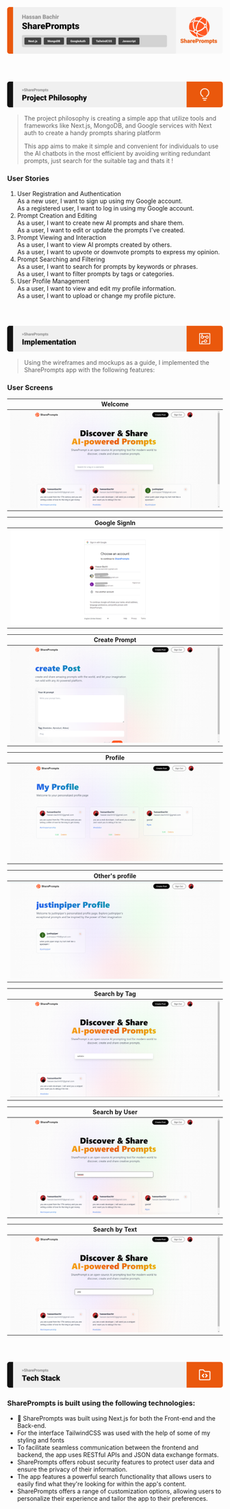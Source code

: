 <img src="./readme/title1.svg"/>

<br><br>

<!-- project philosophy -->
<img src="./readme/title2.svg"/>

> The project philosophy is creating a simple app that utilize tools and frameworks like Next.js, MongoDB, and Google services with Next auth to create a handy prompts sharing platform
>
> This app aims to make it simple and convenient for individuals to use the AI chatbots in the most efficient by avoiding writing redundant prompts, just search for the suitable tag and thats it !

### User Stories

1. User Registration and Authentication<br>
   As a new user, I want to sign up using my Google account.<br>
   As a registered user, I want to log in using my Google account.<br>
2. Prompt Creation and Editing<br>
   As a user, I want to create new AI prompts and share them.<br>
   As a user, I want to edit or update the prompts I've created.<br>
3. Prompt Viewing and Interaction<br>
   As a user, I want to view AI prompts created by others.<br>
   As a user, I want to upvote or downvote prompts to express my opinion.<br>
4. Prompt Searching and Filtering<br>
   As a user, I want to search for prompts by keywords or phrases.<br>
   As a user, I want to filter prompts by tags or categories.<br>
5. User Profile Management<br>
   As a user, I want to view and edit my profile information.<br>
   As a user, I want to upload or change my profile picture.<br>


<br><br>

<!-- Implementation -->
<img src="./readme/title4.svg"/>

> Using the wireframes and mockups as a guide, I implemented the SharePrompts app with the following features:

### User Screens
| Welcome                                       |
| --------------------------------------------- |
| ![Welcome](./readme/implementation/Welcome.png) |

| Google SignIn                                      |
| -------------------------------------------- |
| ![Google sign in](./readme/implementation/google.png) |

| Create Prompt                                     |
| ------------------------------------------- |
| ![creaete prompt](./readme/implementation/createPost.png) |

| Profile                                      |
| -------------------------------------------- |
| ![my profile](./readme/implementation/Profile.png)     |

| Other's profile                                     |
| ------------------------------------------- |
| ![user profile](./readme/implementation/userProfile.png)    |

| Search by Tag                                      |
| -------------------------------------------- |
| ![search by tag](./readme/implementation/searchTag.png)  |

| Search by User                                      |
| ------------------------------------------- |
| ![search by user](./readme/implementation/searchUser.png) |

| Search by Text                                      |
| -------------------------------------------- |
| ![search by text](./readme/implementation/searchText.png) |






<br><br>

<!-- Tech stack -->
<img src="./readme/title5.svg"/>

### SharePrompts is built using the following technologies:

-   🚨 SharePrompts was built using Next.js for both the Front-end and the Back-end.
-   For the interface TailwindCSS was used with the help of some of my styling and fonts
-   To facilitate seamless communication between the frontend and backend, the app uses RESTful APIs and JSON data exchange formats.
-   SharePrompts offers robust security features to protect user data and ensure the privacy of their information.
-   The app features a powerful search functionality that allows users to easily find what they're looking for within the app's content.
-   SharePrompts offers a range of customization options, allowing users to personalize their experience and tailor the app to their preferences.





